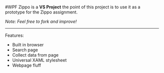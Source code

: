 #WPF Zippo
is a **VS Project** the point of this project is to use it as a prototype for the Zippo assignment.

*Note: Feel free to fork and improve!*

---
Features:
* Built in browser
* Search page
* Collect data from page
* Universal XAML stylesheet
* Webpage fluff

